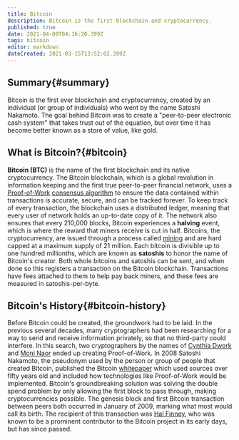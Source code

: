 ```yaml
---
title: Bitcoin
description: Bitcoin is the first blockchain and cryptocurrency.
published: true
date: 2021-04-09T04:16:20.399Z
tags: bitcoin
editor: markdown
dateCreated: 2021-03-15T13:52:02.399Z
---
```


## Summary{#summary}

Bitcoin is the first ever blockchain and cryptocurrency, created by an individual (or group of individuals) who went by the name Satoshi Nakamoto. The goal behind Bitcoin was to create a "peer-to-peer electronic cash system" that takes trust out of the equation, but over time it has become better known as a store of value, like gold.

## What is Bitcoin?{#bitcoin}

**Bitcoin (BTC)** is the name of the first blockchain and its native cryptocurrency. The Bitcoin blockchain, which is a global revolution in information keeping and the first true peer-to-peer financial network, uses a [Proof-of-Work](#proof-of-work) [consensus algorithm](#consensus-algorithm) to ensure the data contained within transactions is accurate, secure, and can be tracked forever. To keep track of every transaction, the blockchain uses a distributed ledger, meaning that every user of network holds an up-to-date copy of it. The network also ensures that every 210,000 blocks, Bitcoin experiences a **halving** event, which is where the reward that miners receive is cut in half. Bitcoins, the cryptocurrency, are issued through a process called [mining](#mining) and are hard capped at a maximum supply of 21 million. Each bitcoin is divisible up to one hundred millionths, which are known as **satoshis** to honor the name of Bitcoin's creator. Both whole bitcoins and satoshis can be sent, and when done so this registers a transaction on the Bitcoin blockchain. Transactions have fees attached to them to help pay back miners, and these fees are measured in satoshis-per-byte. 

## Bitcoin's History{#bitcoin-history}

Before Bitcoin could be created, the groundwork had to be laid. In the previous several decades, many cryptographers had been researching for a way to send and receive information privately, so that no third-party could interfere. In this search, two cryptographers by the names of [Cynthia Dwork](https://en.wikipedia.org/wiki/Cynthia_Dwork) and [Moni Naor](https://en.wikipedia.org/wiki/Moni_Naor) ended up creating Proof-of-Work. In 2008 Satoshi Nakamoto, the pseudonym used by the person or group of people that created Bitcoin, published the Bitcoin [whitepaper](#whitepaper) which used sources over fifty years old and included how technologies like Proof-of-Work would be implemented. Bitcoin's groundbreaking solution was solving the double spend problem by only allowing the first block to pass through, making cryptocurrencies possible. The genesis block and first Bitcoin transaction between peers both occurred in January of 2009, marking what most would call its birth. The recipient of this transaction was [Hal Finney](https://en.wikipedia.org/wiki/Hal_Finney_(computer_scientist)), who was known to be a prominent contributor to the Bitcoin project in its early days, but has since passed.
